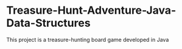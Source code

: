 # Treasure-Hunt-Adventure-Java-Data-Structures
This project is a treasure-hunting board game developed in Java
